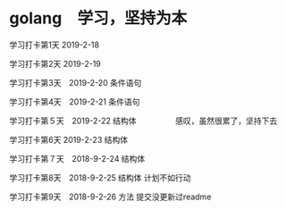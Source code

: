 # golang　学习，坚持为本

学习打卡第1天 2019-2-18

学习打卡第2天 2019-2-19

学习打卡第3天　2019-2-20   条件语句

学习打卡第4天　2019-2-21   条件语句

学习打卡第５天　2019-2-22  结构体　　　　　感叹，虽然很累了，坚持下去

学习打卡第6天	2019-2-23  结构体 

学习打卡第７天　2018-9-2-24  结构体

学习打卡第8天　2018-9-2-25  结构体  计划不如行动

学习打卡第9天　2018-9-2-26  方法  提交没更新过readme

